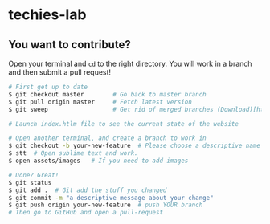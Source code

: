 # techies-lab

## You want to contribute?

Open your terminal and `cd` to the right directory.
You will work in a branch and then submit a pull request!

```bash
# First get up to date
$ git checkout master        # Go back to master branch
$ git pull origin master     # Fetch latest version
$ git sweep                  # Get rid of merged branches (Download)[http://lab.arc90.com/2012/04/03/git-sweep/]

# Launch index.htlm file to see the current state of the website

# Open another terminal, and create a branch to work in
$ git checkout -b your-new-feature  # Please choose a descriptive name
$ stt  # Open sublime text and work.
$ open assets/images   # If you need to add images

# Done? Great!
$ git status
$ git add .  # Git add the stuff you changed
$ git commit -m "a descriptive message about your change"
$ git push origin your-new-feature  # push YOUR branch
# Then go to GitHub and open a pull-request
```